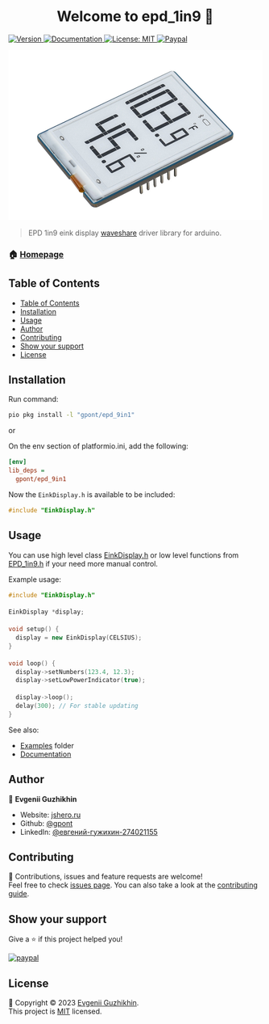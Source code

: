 <h1 align="center">Welcome to epd_1in9 👋</h1>
<p>
  <a href="https://registry.platformio.org/libraries/gpont/epd_1in9" target="_blank">
    <img alt="Version" src="https://img.shields.io/badge/version-0.1.1-blue.svg?cacheSeconds=2592000" />
  </a>
  <a href="./docs/DOC.md" target="_blank">
    <img alt="Documentation" src="https://img.shields.io/badge/documentation-yes-brightgreen.svg" />
  </a>
  <a href="./LICENSE" target="_blank">
    <img alt="License: MIT" src="https://img.shields.io/badge/License-MIT-yellow.svg" />
  </a>
  <a href="https://www.paypal.me/jsheroru/100">
    <img alt="Paypal" src="https://img.shields.io/badge/$-donate-ff69b4.svg?maxAge=2592000&amp;style=flat">
  </a>
</p>

![Module](https://raw.githubusercontent.com/gpont/epd_9in1/master/docs/e-paper-module.jpg)

> EPD 1in9 eink display [waveshare](https://www.waveshare.com/product/displays/e-paper/1.9inch-segment-e-paper-module.htm) driver library for arduino.

### 🏠 [Homepage](https://registry.platformio.org/tools/gpont/epd_1in9)

## Table of Contents
- [Table of Contents](#table-of-contents)
- [Installation](#installation)
- [Usage](#usage)
- [Author](#author)
- [Contributing](#contributing)
- [Show your support](#show-your-support)
- [License](#license)

## Installation

Run command:

```sh
pio pkg install -l "gpont/epd_9in1"
```

or

On the env section of platformio.ini, add the following:

```ini
[env]
lib_deps =
  gpont/epd_9in1
```
Now the `EinkDisplay.h` is available to be included:

```cpp
#include "EinkDisplay.h"
```

## Usage

You can use high level class [EinkDisplay.h](https://github.com/gpont/epd_9in1/tree/master/include/EinkDisplay.h) or low level functions from [EPD_1in9.h](https://github.com/gpont/epd_9in1/tree/master/include/EPD_1in9.h) if your need more manual control.

Example usage:

```cpp
#include "EinkDisplay.h"

EinkDisplay *display;

void setup() {
  display = new EinkDisplay(CELSIUS);
}

void loop() {
  display->setNumbers(123.4, 12.3);
  display->setLowPowerIndicator(true);

  display->loop();
  delay(300); // For stable updating
}

```

See also:
- [Examples](https://github.com/gpont/epd_9in1/tree/master/examples) folder
- [Documentation](https://github.com/gpont/epd_9in1/tree/master/docs/DOC.md)

## Author

👤 **Evgenii Guzhikhin**

* Website: [jshero.ru](https://jshero.ru/)
* Github: [@gpont](https://github.com/gpont)
* LinkedIn: [@евгений-гужихин-274021155](https://linkedin.com/in/евгений-гужихин-274021155)

## Contributing

🤝 Contributions, issues and feature requests are welcome!<br />Feel free to check [issues page](https://github.com/gpont/epd_9in1/issues). You can also take a look at the [contributing guide](CONTRIBUTING.md).

## Show your support

Give a ⭐️ if this project helped you!

[![paypal](https://www.paypalobjects.com/en_US/i/btn/btn_donateCC_LG.gif)](https://www.paypal.me/jsheroru/100)

## License

📝 Copyright © 2023 [Evgenii Guzhikhin](https://github.com/gpont).<br />
This project is [MIT](./LICENSE) licensed.
